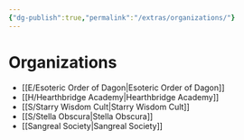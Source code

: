 ```yaml
---
{"dg-publish":true,"permalink":"/extras/organizations/"}
---
```


# Organizations

- [[E/Esoteric Order of Dagon\|Esoteric Order of Dagon]]
- [[H/Hearthbridge Academy\|Hearthbridge Academy]]
- [[S/Starry Wisdom Cult\|Starry Wisdom Cult]]
- [[S/Stella Obscura\|Stella Obscura]]
- [[Sangreal Society\|Sangreal Society]]

